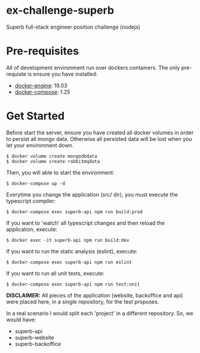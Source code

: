 # ex-challenge-superb

Superb full-stack engineer position challenge (nodejs)

# Pre-requisites

All of development environment run over dockers containers. The only pre-requiste is ensure you have installed:

- [docker-engine](https://docs.docker.com/engine/): 19.03
- [docker-compose](https://docs.docker.com/compose/install/): 1.25

# Get Started

Before start the server, ensure you have created all docker volumes in order to persist all mongo data. Otherwise all persisted data will be lost when you let your environment down.

```
$ docker volume create mongodbdata
$ docker volume create rabbitmqdata
```

Then, you will able to start the environment:

```
$ docker-compose up -d
```

Everytime you change the application (src/ dir), you must execute the typescript compiler:

```
$ docker-compose exec superb-api npm run build:prod
```

If you want to 'watch' all typescript changes and then reload the application, execute:

```
$ docker exec -it superb-api npm run build:dev
```

If you want to run the static analysis (eslint), execute:

```
$ docker-compose exec superb-api npm run eslint
```

If you want to run all unit tests, execute:

```
$ docker-compose exec superb-api npm run test:unit
```

**DISCLAIMER:** All pieces of the application (website, backoffice and api) were placed here, in a single repository, for the test proposes.

In a real scenario I would split each 'project' in a different repository. So, we would have:

- superb-api
- superb-website
- superb-backoffice
